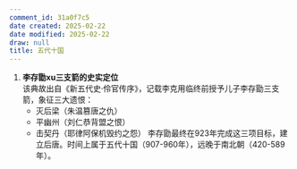 ```yaml
---
comment_id: 31a0f7c5
date created: 2025-02-22
date modified: 2025-02-22
draw: null
title: 五代十国
---
```

1. **李存勖xu三支箭的史实定位**  
    该典故出自《新五代史·伶官传序》，记载李克用临终前授予儿子李存勖三支箭，象征三大遗恨：
    - 灭后梁（朱温篡唐之仇）
    - 平幽州（刘仁恭背盟之恨）
    - 击契丹（耶律阿保机毁约之怨）
        李存勖最终在923年完成这三项目标，建立后唐。时间上属于五代十国（907-960年），远晚于南北朝（420-589年）。

